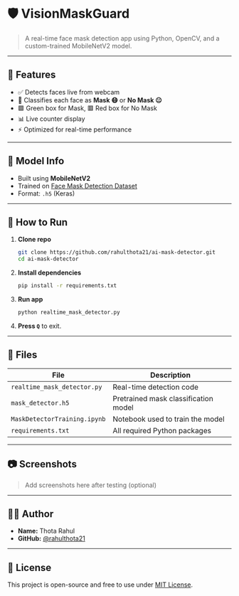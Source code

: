 # 🛡️ VisionMaskGuard

> A real-time face mask detection app using Python, OpenCV, and a custom-trained MobileNetV2 model.

---

## 📸 Features

- ✅ Detects faces live from webcam
- 🧠 Classifies each face as **Mask 😷** or **No Mask 😐**
- 🟩 Green box for Mask, 🟥 Red box for No Mask
- 📊 Live counter display
- ⚡ Optimized for real-time performance

---

## 🧠 Model Info

- Built using **MobileNetV2**
- Trained on [Face Mask Detection Dataset](https://github.com/chandrikadeb7/Face-Mask-Detection)
- Format: `.h5` (Keras)

---

## 🚀 How to Run

1. **Clone repo**
   ```bash
   git clone https://github.com/rahulthota21/ai-mask-detector.git
   cd ai-mask-detector
   ```

2. **Install dependencies**
   ```bash
   pip install -r requirements.txt
   ```

3. **Run app**
   ```bash
   python realtime_mask_detector.py
   ```

4. **Press `Q`** to exit.

---

## 🧾 Files

| File | Description |
|------|-------------|
| `realtime_mask_detector.py` | Real-time detection code |
| `mask_detector.h5` | Pretrained mask classification model |
| `MaskDetectorTraining.ipynb` | Notebook used to train the model |
| `requirements.txt` | All required Python packages |

---

## 📷 Screenshots

> Add screenshots here after testing (optional)

---

## 🧑‍💻 Author

- **Name:** Thota Rahul  
- **GitHub:** [@rahulthota21](https://github.com/rahulthota21)

---

## 📄 License

This project is open-source and free to use under [MIT License](LICENSE).
